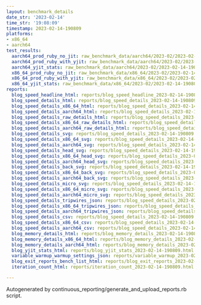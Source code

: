```yaml
---
layout: benchmark_details
date_str: '2023-02-14'
time_str: '19:08:09'
timestamp: 2023-02-14-190809
platforms:
- x86_64
- aarch64
test_results:
  aarch64_prod_ruby_no_jit: raw_benchmark_data/aarch64/2023-02/2023-02-14-190809_basic_benchmark_aarch64_prod_ruby_no_jit.json
  aarch64_prod_ruby_with_yjit: raw_benchmark_data/aarch64/2023-02/2023-02-14-190809_basic_benchmark_aarch64_prod_ruby_with_yjit.json
  aarch64_yjit_stats: raw_benchmark_data/aarch64/2023-02/2023-02-14-190809_basic_benchmark_aarch64_yjit_stats.json
  x86_64_prod_ruby_no_jit: raw_benchmark_data/x86_64/2023-02/2023-02-14-190809_basic_benchmark_x86_64_prod_ruby_no_jit.json
  x86_64_prod_ruby_with_yjit: raw_benchmark_data/x86_64/2023-02/2023-02-14-190809_basic_benchmark_x86_64_prod_ruby_with_yjit.json
  x86_64_yjit_stats: raw_benchmark_data/x86_64/2023-02/2023-02-14-190809_basic_benchmark_x86_64_yjit_stats.json
reports:
  blog_speed_headline_html: reports/blog_speed_headline_2023-02-14-190809.html
  blog_speed_details_html: reports/blog_speed_details_2023-02-14-190809.html
  blog_speed_details_x86_64_html: reports/blog_speed_details_2023-02-14-190809.x86_64.html
  blog_speed_details_aarch64_html: reports/blog_speed_details_2023-02-14-190809.aarch64.html
  blog_speed_details_raw_details_html: reports/blog_speed_details_2023-02-14-190809.raw_details.html
  blog_speed_details_x86_64_raw_details_html: reports/blog_speed_details_2023-02-14-190809.x86_64.raw_details.html
  blog_speed_details_aarch64_raw_details_html: reports/blog_speed_details_2023-02-14-190809.aarch64.raw_details.html
  blog_speed_details_svg: reports/blog_speed_details_2023-02-14-190809.svg
  blog_speed_details_x86_64_svg: reports/blog_speed_details_2023-02-14-190809.x86_64.svg
  blog_speed_details_aarch64_svg: reports/blog_speed_details_2023-02-14-190809.aarch64.svg
  blog_speed_details_head_svg: reports/blog_speed_details_2023-02-14-190809.head.svg
  blog_speed_details_x86_64_head_svg: reports/blog_speed_details_2023-02-14-190809.x86_64.head.svg
  blog_speed_details_aarch64_head_svg: reports/blog_speed_details_2023-02-14-190809.aarch64.head.svg
  blog_speed_details_back_svg: reports/blog_speed_details_2023-02-14-190809.back.svg
  blog_speed_details_x86_64_back_svg: reports/blog_speed_details_2023-02-14-190809.x86_64.back.svg
  blog_speed_details_aarch64_back_svg: reports/blog_speed_details_2023-02-14-190809.aarch64.back.svg
  blog_speed_details_micro_svg: reports/blog_speed_details_2023-02-14-190809.micro.svg
  blog_speed_details_x86_64_micro_svg: reports/blog_speed_details_2023-02-14-190809.x86_64.micro.svg
  blog_speed_details_aarch64_micro_svg: reports/blog_speed_details_2023-02-14-190809.aarch64.micro.svg
  blog_speed_details_tripwires_json: reports/blog_speed_details_2023-02-14-190809.tripwires.json
  blog_speed_details_x86_64_tripwires_json: reports/blog_speed_details_2023-02-14-190809.x86_64.tripwires.json
  blog_speed_details_aarch64_tripwires_json: reports/blog_speed_details_2023-02-14-190809.aarch64.tripwires.json
  blog_speed_details_csv: reports/blog_speed_details_2023-02-14-190809.csv
  blog_speed_details_x86_64_csv: reports/blog_speed_details_2023-02-14-190809.x86_64.csv
  blog_speed_details_aarch64_csv: reports/blog_speed_details_2023-02-14-190809.aarch64.csv
  blog_memory_details_html: reports/blog_memory_details_2023-02-14-190809.html
  blog_memory_details_x86_64_html: reports/blog_memory_details_2023-02-14-190809.x86_64.html
  blog_memory_details_aarch64_html: reports/blog_memory_details_2023-02-14-190809.aarch64.html
  blog_yjit_stats_html: reports/blog_yjit_stats_2023-02-14-190809.html
  variable_warmup_warmup_settings_json: reports/variable_warmup_2023-02-14-190809.warmup_settings.json
  blog_exit_reports_bench_list_html: reports/blog_exit_reports_2023-02-14-190809.bench_list.html
  iteration_count_html: reports/iteration_count_2023-02-14-190809.html

---
```

Autogenerated by continuous_reporting/generate_and_upload_reports.rb script.
